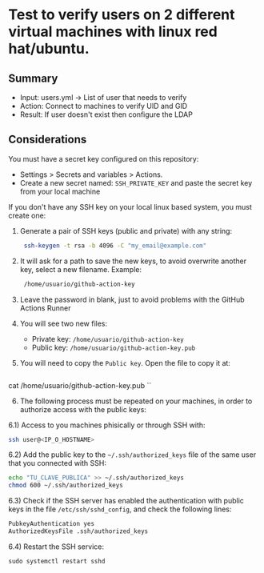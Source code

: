 # Test to verify users on 2 different virtual machines with linux red hat/ubuntu.

## Summary

- Input: users.yml -> List of user that needs to verify
- Action: Connect to machines to verify UID and GID
- Result: If user doesn't exist then configure the LDAP


## Considerations

You must have a secret key configured on this repository:

  - Settings > Secrets and variables > Actions.
  - Create a new secret named: `SSH_PRIVATE_KEY` and paste the secret key from your local machine


If you don't have any SSH key on your local linux based system, you must create one:

1) Generate a pair of SSH keys (public and private) with any string:
   
   ```bash
    ssh-keygen -t rsa -b 4096 -C "my_email@example.com"
   ```
2) It will ask for a path to save the new keys, to avoid overwrite another key, select a new filename. Example:

   ```bash
    /home/usuario/github-action-key
   ```

3) Leave the password in blank, just to avoid problems with the GitHub Actions Runner

4) You will see two new files:

   - Private key: `/home/usuario/github-action-key`
   - Public key: `/home/usuario/github-action-key.pub`

5) You will need to copy the `Public key`. Open the file to copy it at:

   ```bash
  cat /home/usuario/github-action-key.pub
   ``

6) The following process must be repeated  on your machines, in order to authorize access with the public keys:

  6.1) Access to you machines phisically or through SSH with:

  ```bash
  ssh user@<IP_O_HOSTNAME>
  ```

  6.2) Add the public key to the `~/.ssh/authorized_keys` file of the same user that you connected with SSH:

  ```bash
  echo "TU_CLAVE_PUBLICA" >> ~/.ssh/authorized_keys
  chmod 600 ~/.ssh/authorized_keys
  ```

  6.3) Check if the SSH server has enabled the authentication with public keys in the file `/etc/ssh/sshd_config`, and check the following lines:

  ```bash
  PubkeyAuthentication yes
  AuthorizedKeysFile .ssh/authorized_keys
  ```

  6.4) Restart the SSH service:

  ```ssh
  sudo systemctl restart sshd
  ```


